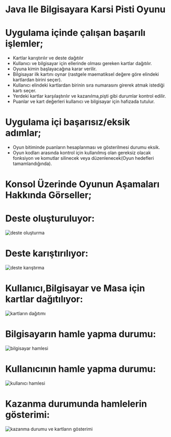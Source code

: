 # Java Ile Bilgisayara Karsi Pisti Oyunu

# Uygulama içinde çalışan başarılı işlemler;
- Kartlar karıştırılır ve deste dağıtılır 
- Kullanıcı ve bilgisayar için ellerinde olması gereken kartlar dağıtılır.
- Oyuna kimin başlayacağına karar verilir.
- Bilgisayar ilk kartını oynar (rastgele maematiksel değere göre elindeki kartlardan birini seçer).
- Kullanıcı elindeki kartlardan birinin sıra numarasını girerek atmak istediği kartı seçer.
- Yerdeki kartlar karşılaştırılır ve kazanılma,pişti gibi durumlar kontrol edilir.
- Puanlar ve kart değerleri kullanıcı ve bilgisayar için hafızada tutulur.

# Uygulama içi başarısız/eksik adımlar;
- Oyun bitiminde puanların hesaplanması ve gösterilmesi durumu eksik.
- Oyun kodları arasında kontrol için kullanılmış olan gereksiz olacak fonksiyon ve komutlar silinecek veya düzenlenecek(Oyun hedefleri tamamlandığında).

# Konsol Üzerinde Oyunun Aşamaları Hakkında Görseller;

# Deste oluşturuluyor:
![deste oluşturma](https://user-images.githubusercontent.com/84309668/181756832-87ec0841-81bb-48f2-ae32-383eae5e09f4.png)

# Deste karıştırılıyor:
![deste karıştırma](https://user-images.githubusercontent.com/84309668/181756892-b27981f2-0a8f-4ea0-b773-8fd81ea50779.png)

# Kullanıcı,Bilgisayar ve Masa için kartlar dağıtılıyor:
![kartların dağıtımı](https://user-images.githubusercontent.com/84309668/181757136-b510bc68-5c48-4b4c-97d9-39ffe5d3ea23.png)

# Bilgisayarın hamle yapma durumu:
![bilgisayar hamlesi](https://user-images.githubusercontent.com/84309668/181757220-004137db-c59d-4802-b858-4294fed0519c.png)

# Kullanıcının hamle yapma durumu:
![kullanıcı hamlesi](https://user-images.githubusercontent.com/84309668/181757283-cf58d412-87db-4404-8a61-e39f9cb21bde.png)
 
# Kazanma durumunda hamlelerin gösterimi:
![kazanma durumu ve kartların gösterimi](https://user-images.githubusercontent.com/84309668/181757390-f8787a20-68f7-42bf-ba7e-0be60d6102c5.png)





